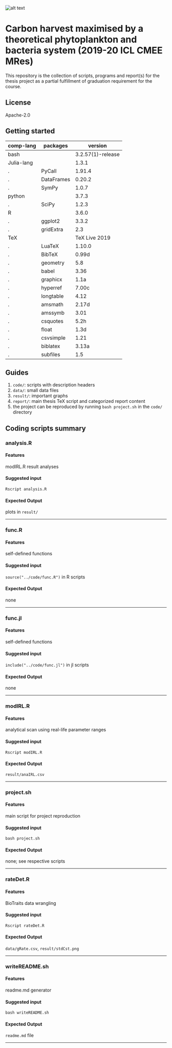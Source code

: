 ![alt text](http://www.imperial.ac.uk/ImageCropToolT4/imageTool/uploaded-images/Blue-on-white--tojpeg_1495792235526_x1.jpg)

# Carbon harvest maximised by a theoretical phytoplankton and bacteria system (2019-20 ICL CMEE MRes)

This repository is the collection of scripts, programs and report(s) for the thesis project as a partial fulfillment of graduation requirement for the course.

## License

Apache-2.0

##  Getting started

comp-lang | packages | version
--- | --- | ---
bash | | 3.2.57(1)-release
Julia-lang | | 1.3.1
. | PyCall | 1.91.4
. | DataFrames | 0.20.2
. | SymPy | 1.0.7
python | | 3.7.3
. | SciPy | 1.2.3
R | | 3.6.0
. | ggplot2 | 3.3.2
. | gridExtra | 2.3
TeX | | TeX Live 2019
. | LuaTeX | 1.10.0
. | BibTeX | 0.99d
. | geometry | 5.8
. | babel | 3.36
. | graphicx | 1.1a
. | hyperref | 7.00c
. | longtable | 4.12
. | amsmath | 2.17d
. | amssymb | 3.01
. | csquotes | 5.2h
. | float | 1.3d
. | csvsimple | 1.21
. | biblatex | 3.13a
. | subfiles | 1.5

## Guides

1. `code/`: scripts with description headers
0. `data/`: small data files
0. `result/`: important graphs
0. `report/`: main thesis TeX script and categorized report content
0. the project can be reproduced by running `bash project.sh` in the `code/` directory

## Coding scripts summary


### analysis.R

#### Features

modIRL.R result analyses

#### Suggested input

`Rscript analysis.R`

#### Expected Output

plots in `result/`

*****

### func.R

#### Features

self-defined functions

#### Suggested input

`source("../code/func.R")` in R scripts

#### Expected Output

none

*****

### func.jl

#### Features

self-defined functions

#### Suggested input

`include("../code/func.jl")` in jl scripts

#### Expected Output

none

*****

### modIRL.R

#### Features

analytical scan using real-life parameter ranges

#### Suggested input

`Rscript modIRL.R`

#### Expected Output

`result/anaIRL.csv`

*****

### project.sh

#### Features

main script for project reproduction

#### Suggested input

`bash project.sh`

#### Expected Output

none; see respective scripts

*****

### rateDet.R

#### Features

BioTraits data wrangling

#### Suggested input

`Rscript rateDet.R`

#### Expected Output

`data/gRate.csv`, `result/stdCst.png`

*****

### writeREADME.sh

#### Features

readme.md generator

#### Suggested input

```bash writeREADME.sh```

#### Expected Output

`readme.md` file

*****
